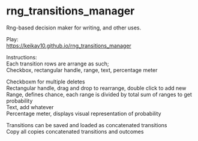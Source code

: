 # rng_transitions_manager
Rng-based decision maker for writing, and other uses.

Play:\
https://keikay10.github.io/rng_transitions_manager

Instructions:\
Each transition rows are arrange as such;\
Checkbox, rectangular handle, range, text, percentage meter

Checkboxm for multiple deletes\
Rectangular handle, drag and drop to rearrange, double click to add new\
Range, defines chance, each range is divided by total sum of ranges to get probability\
Text, add whatever\
Percentage meter, displays visual representation of probability

Transitions can be saved and loaded as concatenated transitions\
Copy all copies concatenated transitions and outcomes
